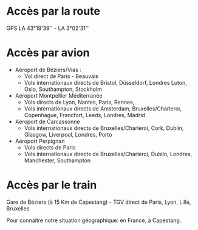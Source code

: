 # Accès par la route

GPS LA 43°19'39'' - LA 3°02'31''

# Accès par avion

* Aéroport de Béziers/Vias :
  * Vol direct de Paris - Beauvais 
  * Vols internationaux directs de Bristol, Düsseldorf, Londres Luton, Oslo, Southampton, Stockholm
* Aéroport Montpellier Méditerranée 
  * Vols directs de Lyon, Nantes, Paris, Rennes, 
  * Vols internationaux directs de Amsterdam, Bruxelles/Charleroi, Copenhague, Francfort, Leeds, Londres, Madrid
* Aéroport de Carcassonne
  * Vols internationaux directs de Bruxelles/Charleroi, Cork, Dublin, Glasgow, Liverpool, Londres, Porto
* Aéroport Perpignan 
  * Vols directs de Paris 
  * Vols internationaux directs de Bruxelles/Charleroi, Dublin, Londres, Manchester, Southampton

# Accès par le train

Gare de Béziers (à 15 Km de Capestang) - TGV direct de Paris, Lyon, Lille, Bruxelles

Pour connaître notre situation géographique: en France, à Capestang.

